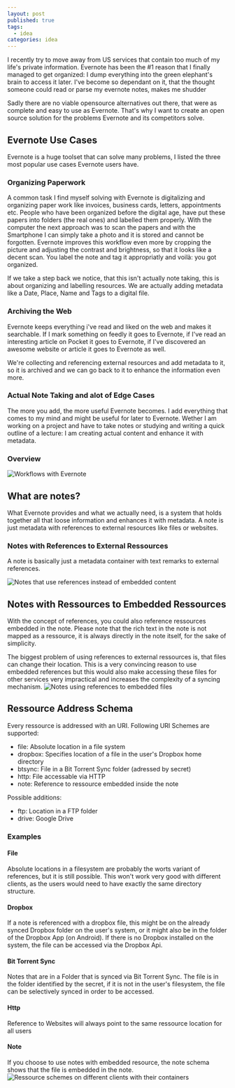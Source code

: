 ```yaml
---
layout: post
published: true
tags: 
  - idea
categories: idea
---
```


I recently try to move away from US services that contain too much of my life's private information. Evernote has been the #1 reason that I finally managed to get organized: I dump everything into the green elephant's brain to access it later. I've become so dependant on it, that the thought someone could read or parse my evernote notes, makes me shudder

Sadly there are no viable opensource alternatives out there, that were as complete and easy to use as Evernote. That's why I want to create an open source solution for the problems Evernote and its competitors solve.

## Evernote Use Cases
Evernote is a huge toolset that can solve many problems,  I listed the three most popular use cases Evernote users have.

### Organizing Paperwork
A common task I find myself solving with Evernote is digitalizing and organizing paper work like invoices, business cards, letters, appointments etc.
People who have been organized before the digital age, have put these papers into folders (the real ones) and labelled them properly. With the computer the next approach was to scan the papers and with the Smartphone I can simply take a photo and it is stored and cannot be forgotten.
Evernote improves this workflow even more by cropping the picture and adjusting the contrast and brightness, so that it looks like a decent scan. You label the note and tag it appropriatly and voilà: you got organized.

If we take a step back we notice, that this isn't actually note taking, this is about organizing and labelling resources. We are actually adding metadata like a Date, Place, Name and Tags to a digital file.

### Archiving the Web
Evernote keeps everything i've read and liked on the web and makes it searchable.
If I mark something on feedly it goes to Evernote, if I've read an interesting article on Pocket it goes to Evernote, if I've discovered an awesome website or article it goes to Evernote as well.

We're collecting and referencing external resources and add metadata to it, so it is archived and we can go back to it to enhance the information even more.

### Actual Note Taking and alot of Edge Cases
The more you add, the more useful Evernote becomes. I add everything that comes to my mind and might be useful for later to Evernote. Wether I am working on a project and have to take notes or studying and writing a quick outline of a lecture: I am creating actual content and enhance it with metadata.

### Overview
![Workflows with Evernote](/media/evernote_flows.png)

## What are notes?
What Evernote provides and what we actually need, is a system that holds together all that loose information and enhances it with metadata.
A note is just metadata with references to external resources like files or websites.

### Notes with References to External Ressources
A note is basically just a metadata container with text remarks to external references.

![Notes that use references instead of embedded content](/media/notes_with_references.png)

## Notes with Ressources to Embedded Ressources
With the concept of references, you could also reference ressources embedded in the note. Please note that the rich text in the note is not mapped as a ressource, it is always directly in the note itself, for the sake of simplicity.

The biggest problem of using references to external ressources is, that files can change their location. This is a very convincing reason to use embedded references but this would also make accessing these files for other services very impractical and increases the complexity of a syncing mechanism.
![Notes using references to embedded files](/media/embedded_notes.png)

## Ressource Address Schema
Every ressource is addressed with an URI.
Following URI Schemes are supported:

- file: Absolute location in a file system
- dropbox: Specifies location of a file in the user's Dropbox home directory 
- btsync: File in a Bit Torrent Sync folder (adressed by secret)
- http: File accessable via HTTP
- note: Reference to ressource embedded inside the note

Possible additions:
- ftp: Location in a FTP folder
- drive: Google Drive

### Examples

#### File
Absolute locations in a filesystem are probably the worts variant of references, but it is still possible. This won't work very good with different clients, as the users would need to have exactly the same directory structure.

#### Dropbox
If a note is referenced with a dropbox file, this might be on the already synced Dropbox folder on the user's system, or it might also be in the folder of the Dropbox App (on Android). If there is no Dropbox installed on the system, the file can be accessed via the Dropbox Api.

#### Bit Torrent Sync
Notes that are in a Folder that is synced via Bit Torrent Sync. The file is in the folder identified by the secret, if it is not in the user's filesystem, the file can be selectively synced in order to be accessed.

#### Http
Reference to Websites will always point to the same ressource location for all users

#### Note
If you choose to use notes with embedded resource, the note schema shows that the file is embedded in the note.
![Ressource schemes on different clients with their containers](/media/ressources_schemes.png)